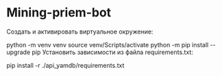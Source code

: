 # Mining-priem-bot

Cоздать и активировать виртуальное окружение:

python -m venv venv
source venv/Scripts/activate
python -m pip install --upgrade pip
Установить зависимости из файла requirements.txt:

pip install -r ./api_yamdb/requirements.txt
